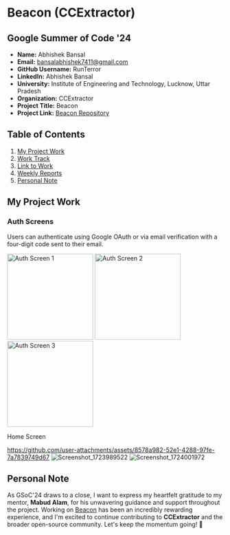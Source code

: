 # Beacon (CCExtractor)

## Google Summer of Code '24

- **Name:** Abhishek Bansal
- **Email:** bansalabhishek7411@gmail.com
- **GitHub Username:** RunTerror
- **LinkedIn:** Abhishek Bansal
- **University:** Institute of Engineering and Technology, Lucknow, Uttar Pradesh
- **Organization:** CCExtractor
- **Project Title:** Beacon
- **Project Link:** [Beacon Repository](https://github.com/CCExtractor/beacon)

## Table of Contents

1. [My Project Work](#my-project-work)
2. [Work Track](#work-track)
3. [Link to Work](#link-to-work)
4. [Weekly Reports](#weekly-reports)
5. [Personal Note](#personal-note)

## My Project Work

### Auth Screens

Users can authenticate using Google OAuth or via email verification with a four-digit code sent to their email.

<p>
  <img width="200" src="https://github.com/user-attachments/assets/19bb49c0-0346-416e-b28d-1541185552b0" alt="Auth Screen 1">
  <img width="200" src="https://github.com/user-attachments/assets/18a5c323-4929-4c0f-afa0-3c01a62378a4" alt="Auth Screen 2">
  <img width="200" src="https://github.com/user-attachments/assets/030bfb21-d36a-42ff-8926-114ade282fdc" alt="Auth Screen 3">
</p>


Home Screen

https://github.com/user-attachments/assets/8578a982-52e1-4288-97fe-7a7839749d67
![Screenshot_1723989522](https://github.com/user-attachments/assets/0cc28c81-d6ac-440c-ab50-2b706171be18)
![Screenshot_1724001972](https://github.com/user-attachments/assets/da016ef3-75ca-4ffd-9d60-ec58117afaf8)



## Personal Note

As GSoC'24 draws to a close, I want to express my heartfelt gratitude to my mentor, **Mabud Alam**, for his unwavering guidance and support throughout the project. Working on [Beacon](https://github.com/CCExtractor/beacon) has been an incredibly rewarding experience, and I'm excited to continue contributing to **CCExtractor** and the broader open-source community. Let's keep the momentum going! 🚀
